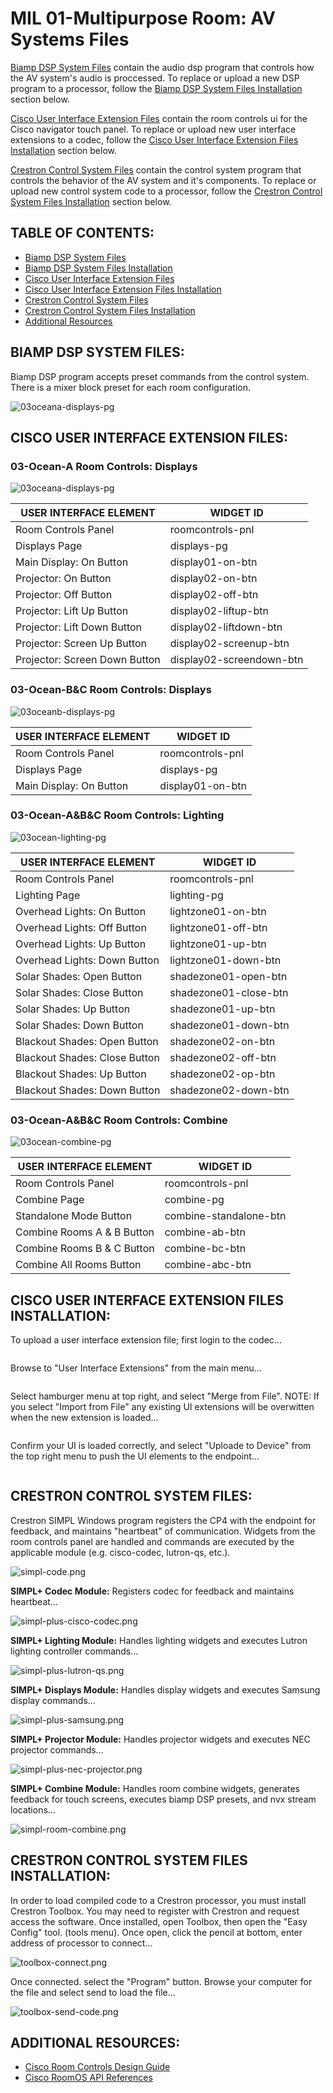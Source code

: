 # **MIL 01-Multipurpose Room: AV Systems Files**

[Biamp DSP System Files](https://github.com/brianlopezpimco/nb03ocean-av#biamp-dsp-system-files) contain the audio dsp program that controls how the AV system's audio is proccessed. To replace or upload a new DSP program to a processor, follow the [Biamp DSP System Files Installation](https://github.com/brianlopezpimco/nb03ocean-av#biamp-dsp-system-files-installation) section below.

[Cisco User Interface Extension Files](https://github.com/brianlopezpimco/nb03ocean-av#cisco-user-interface-extension-files) contain the room controls ui for the Cisco navigator touch panel. To replace or upload new user interface extensions to a codec, follow the [Cisco User Interface Extension Files Installation](https://github.com/brianlopezpimco/nb03ocean-av#cisco-user-interface-extension-files-installation) section below.

[Crestron Control System Files](https://github.com/brianlopezpimco/nb03ocean-av#crestron-control-system-files) contain the control system program that controls the behavior of the AV system and it's components. To replace or upload new control system code to a processor, follow the [Crestron Control System Files Installation](https://github.com/brianlopezpimco/nb03ocean-av#crestron-control-system-files-installation) section below.

## **TABLE OF CONTENTS:**

- [Biamp DSP System Files](https://github.com/brianlopezpimco/nb03ocean-av#biamp-dsp-system-files)
- [Biamp DSP System Files Installation](https://github.com/brianlopezpimco/nb03ocean-av#biamp-dsp-system-files-installation)
- [Cisco User Interface Extension Files](https://github.com/brianlopezpimco/nb03ocean-av#cisco-user-interface-extension-files)
- [Cisco User Interface Extension Files Installation](https://github.com/brianlopezpimco/nb03ocean-av#cisco-user-interface-extension-files-installation)
- [Crestron Control System Files](https://github.com/brianlopezpimco/nb03ocean-av#crestron-control-system-files)
- [Crestron Control System Files Installation](https://github.com/brianlopezpimco/nb03ocean-av#crestron-control-system-files-installation)
- [Additional Resources](https://github.com/brianlopezpimco/nb03ocean-av#additional-resources)

## **BIAMP DSP SYSTEM FILES:**

Biamp DSP program accepts preset commands from the control system. There is a mixer block preset for each room configuration.

![03oceana-displays-pg](/IMAGES/tesira-dsp.png)

## **CISCO USER INTERFACE EXTENSION FILES:**

### **03-Ocean-A Room Controls: Displays**

![03oceana-displays-pg](/IMAGES/nb03oceana-displays-pg.jpg)

| USER INTERFACE ELEMENT        | WIDGET ID                |
| ----------------------------- | ------------------------ |
| Room Controls Panel           | roomcontrols-pnl         |
| Displays Page                 | displays-pg              |
| Main Display: On Button       | display01-on-btn         |
| Projector: On Button          | display02-on-btn         |
| Projector: Off Button         | display02-off-btn        |
| Projector: Lift Up Button     | display02-liftup-btn     |
| Projector: Lift Down Button   | display02-liftdown-btn   |
| Projector: Screen Up Button   | display02-screenup-btn   |
| Projector: Screen Down Button | display02-screendown-btn |

### **03-Ocean-B&C Room Controls: Displays**

![03oceanb-displays-pg](/IMAGES/nb03oceanb-displays-pg.jpg)

| USER INTERFACE ELEMENT        | WIDGET ID                |
| ----------------------------- | ------------------------ |
| Room Controls Panel           | roomcontrols-pnl         |
| Displays Page                 | displays-pg              |
| Main Display: On Button       | display01-on-btn         |


### **03-Ocean-A&B&C Room Controls: Lighting**

![03ocean-lighting-pg](/IMAGES/nb03ocean-lighting-pg.jpg)

| USER INTERFACE ELEMENT        | WIDGET ID             |
| ----------------------------- | --------------------- |
| Room Controls Panel           | roomcontrols-pnl      |
| Lighting Page                 | lighting-pg           |
| Overhead Lights: On Button    | lightzone01-on-btn    |
| Overhead Lights: Off Button   | lightzone01-off-btn   |
| Overhead Lights: Up Button    | lightzone01-up-btn    |
| Overhead Lights: Down Button  | lightzone01-down-btn  |
| Solar Shades: Open Button     | shadezone01-open-btn  |
| Solar Shades: Close Button    | shadezone01-close-btn |
| Solar Shades: Up Button       | shadezone01-up-btn    |
| Solar Shades: Down Button     | shadezone01-down-btn  |
| Blackout Shades: Open Button  | shadezone02-on-btn    |
| Blackout Shades: Close Button | shadezone02-off-btn   |
| Blackout Shades: Up Button    | shadezone02-op-btn    |
| Blackout Shades: Down Button  | shadezone02-down-btn  |

### **03-Ocean-A&B&C Room Controls: Combine**

![03ocean-combine-pg](/IMAGES/nb03ocean-combine-pg.jpg)

| USER INTERFACE ELEMENT        | WIDGET ID                |
| ----------------------------- | ------------------------ |
| Room Controls Panel           | roomcontrols-pnl         |
| Combine Page                  | combine-pg               |
| Standalone Mode Button        | combine-standalone-btn   |
| Combine Rooms A & B Button    | combine-ab-btn           |
| Combine Rooms B & C Button    | combine-bc-btn           |
| Combine All Rooms Button      | combine-abc-btn          |

## **CISCO USER INTERFACE EXTENSION FILES INSTALLATION:**

To upload a user interface extension file; first login to the codec...

![<Login Screen>](/IMAGES/endpoint-login-screen.PNG)

Browse to "User Interface Extensions" from the main menu...

![<User Interface Extensions>](/IMAGES/ui-extension-zoomtools.PNG)

Select hamburger menu at top right, and select "Merge from File". NOTE: If you select "Import from File" any existing UI extensions will be overwitten when the new extension is loaded...

![<User Interface Extensions>](/IMAGES/ui-extension-merge-file.PNG)

Confirm your UI is loaded correctly, and select "Uploade to Device" from the top right menu to push the UI elements to the endpoint...

![<User Interface Extensions>](/IMAGES/ui-extension-loaded.PNG)

## **CRESTRON CONTROL SYSTEM FILES:**

Crestron SIMPL Windows program registers the CP4 with the endpoint for feedback, and maintains "heartbeat" of communication. Widgets from the room controls panel are handled and commands are executed by the applicable module (e.g. cisco-codec, lutron-qs, etc.). 

![simpl-code.png](/IMAGES/simpl-code.png)

**SIMPL+ Codec Module:** Registers codec for feedback and maintains heartbeat...

![simpl-plus-cisco-codec.png](/IMAGES/simpl-plus-cisco-codec.png)

**SIMPL+ Lighting Module:** Handles lighting widgets and executes Lutron lighting controller commands...

![simpl-plus-lutron-qs.png](/IMAGES/simpl-plus-lutron-qs.png)

**SIMPL+ Displays Module:** Handles display widgets and executes Samsung display commands...

![simpl-plus-samsung.png](/IMAGES/simpl-plus-samsung.png)

**SIMPL+ Projector Module:** Handles projector widgets and executes NEC projector commands...

![simpl-plus-nec-projector.png](/IMAGES/simpl-plus-nec-projector.png)

**SIMPL+ Combine Module:** Handles room combine widgets, generates feedback for touch screens, executes biamp DSP presets, and nvx stream locations...

![simpl-room-combine.png](/IMAGES/simpl-plus-room-combine.png)

## **CRESTRON CONTROL SYSTEM FILES INSTALLATION:**

In order to load compiled code to a Crestron processor, you must install Crestron Toolbox. You may need to register with Crestron and request access the software. Once installed, open Toolbox, then open the "Easy Config" tool. (tools menu). Once open, click the pencil at bottom, enter address of processor to connect...

![toolbox-connect.png](/IMAGES/toolbox-connect.png)

Once connected. select the "Program" button. Browse your computer for the file and select send to load the file...

![toolbox-send-code.png](/IMAGES/toolbox-send-code.png)

## **ADDITIONAL RESOURCES:**

- [Cisco Room Controls Design Guide](https://www.cisco.com/c/dam/en/us/td/docs/telepresence/endpoint/ce915/sx-mx-dx-room-kit-boards-customization-guide-ce915.pdf)
- [Cisco RoomOS API References](https://roomos.cisco.com/xapi)
